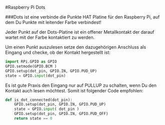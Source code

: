 <!--
---
name: Raspberry Pi Dots
class: board
type: alle
description: verbinde die Punkte um eine Schaltung zu erstellen
url: http://www.raspberrypi.org/dots/
github: https://github.com/raspberrypilearning/dots
formfactor: '40-way'
pincount: 40
pin:
  bcm0:
    name: 'Farbe: Blau'
    direction: input
  bcm1:
    name: Dot 7
    direction: input
  bcm2:
    name: Dot 22
    direction: input
  bcm3:
    name: Dot 21
    direction: input
  bcm4:
    name: Dot 2
    direction: input
  bcm5:
    name: Dot 9
    direction: input
  bcm6:
    name: Dot 14
    direction: input
  bcm7:
    name: Dot 6
    direction: input
  bcm8:
    name: Dot 18
    direction: input
  bcm9:
    name: Dot 17
    direction: input
  bcm10:
    name: 'Farbe: Grün'
    direction: input
  bcm11:
    name: Dot 8
    direction: input
  bcm12:
    name: Dot 10
    direction: input
  bcm13:
    name: Cloud
    direction: input
  bcm14:
    name: Dot 1
    direction: input
  bcm15:
    name: Dot 3
    direction: input
  bcm16:
    name: Dot 13
    direction: input
  bcm17:
    name: Dot 4
    direction: input
  bcm18:
    name: Dot 20
    direction: input
  bcm19:
    name: 'Farbe: Orange'
    direction: input
  bcm20:
    name: Bear
    direction: input
  bcm21:
    name: Dot 12
    direction: input
  bcm22:
    name: Dot 15
    direction: input
  bcm23:
    name: Dot 16
    direction: input
  bcm24:
    name: Dot 19
    direction: input
  bcm25:
    name: Dot 5
    direction: input
  bcm26:
    name: Dot 11
    direction: input
  bcm27:
    name: 'Farbe: Rot'
    direction: input
-->
#Raspberry Pi Dots

###Dots ist eine verbinde die Punkte HAT Platine für den Raspberry Pi, auf dem Du Punkte mit leitender Farbe verbindest!

Jeder Punkt auf der Dots-Platine ist ein offener Metallkontakt der darauf wartet mit der Farbe kontaktiert zu werden.


Um einen Punkt auszulesen setze den dazugehörigen Anschluss als Eingang und checke, ob der Kontakt hergestellt ist:


```python
import RPi.GPIO as GPIO
GPIO.setmode(GPIO.BCM )
GPIO.setup(dot_pin, GPIO.IN, GPIO.PUD_UP)
state = GPIO.input(dot_pin)
```

Es ist gute Praxis den Eingang nur auf PULLUP zu schalten, wenn Du den Kontakt auch lesen möchtest.
Somit ist folgender Code empfohlen:

```python
def is_dot_connected(dot_pin):
    GPIO.setup(dot_pin, GPIO.IN, GPIO.PUD_UP)
    state = GPIO.input( dot_pin )
    GPIO.setup(dot_pin, GPIO.IN, GPIO.PUD_OFF)
    return state == 0
```